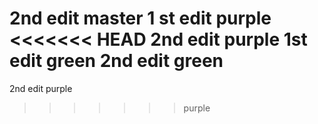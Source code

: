 2nd edit master 
1 st edit purple 
<<<<<<< HEAD
2nd edit purple
1st edit green
2nd edit green
=======
2nd edit purple
>>>>>>> purple
